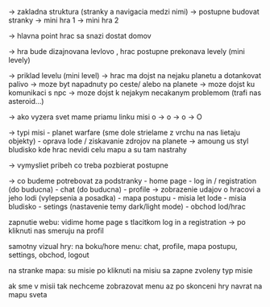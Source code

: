 -> zakladna struktura (stranky a navigacia medzi nimi)
-> postupne budovat stranky
-> mini hra 1
-> mini hra 2



-> hlavna point hrac sa snazi dostat domov

-> hra bude dizajnovana levlovo , hrac postupne prekonava levely (mini levely)

-> priklad levelu (mini level)
-> hrac ma dojst na nejaku planetu a dotankovat palivo 
        -> moze byt napadnuty po ceste/ alebo na planete
        -> moze dojst ku komunikaci s npc
        -> moze dojst k nejakym necakanym problemom (trafi nas asteroid...)

-> ako vyzera svet
    mame priamu linku misi
    o -> o -> o -> O


-> typi misi
    - planet warfare (sme dole strielame z vrchu na nas lietaju objekty)
    - oprava lode / ziskavanie zdrojov na planete -> amoung us styl bludisko kde hrac nevidi celu mapu a su tam nastrahy

-> vymysliet pribeh co treba pozbierat postupne

-> co budeme potrebovat za podstranky
    - home page
    - log in / registration (do buducna)
    - chat  (do buducna)
    - profile -> zobrazenie udajov o hracovi a jeho lodi (vylepsenia a posadka)
    - mapa postupu
    - misia let lode
    - misia bludisko
    - setings (nastavenie temy dark/light mode)
    - obchod lod/hrac

zapnutie webu: vidime home page s tlacitkom log in a registration -> po kliknuti nas smeruju na profil

samotny vizual hry:
    na boku/hore menu: chat, profile, mapa postupu, settings, obchod, logout

na stranke mapa: su misie po kliknuti na misiu sa zapne zvoleny typ misie

ak sme v misii tak nechceme zobrazovat menu az po skonceni hry navrat na mapu sveta
